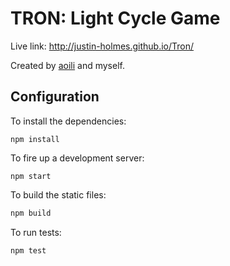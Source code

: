 # TRON: Light Cycle Game

Live link: http://justin-holmes.github.io/Tron/

Created by [aoili](https://github.com/aoili) and myself.


## Configuration

To install the dependencies:

```
npm install
```

To fire up a development server:

```
npm start
```


To build the static files:

```js
npm build
```


To run tests:

```js
npm test
```
